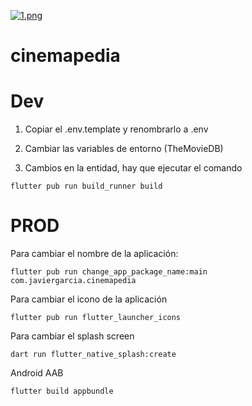 [![1.png](https://i.postimg.cc/G2h2Wp7v/1.png)](https://postimg.cc/zL68Wq1f)





# cinemapedia

# Dev

1. Copiar el .env.template y renombrarlo a .env
2. Cambiar las variables de entorno (TheMovieDB)

3. Cambios en la entidad, hay que ejecutar el comando
`````
flutter pub run build_runner build
`````

# PROD 
Para cambiar el nombre de la aplicación:
`````
flutter pub run change_app_package_name:main com.javiergarcia.cinemapedia
`````

Para cambiar el icono de la aplicación
`````
flutter pub run flutter_launcher_icons
`````

Para cambiar el splash screen
`````
dart run flutter_native_splash:create
`````

Android AAB
`````
flutter build appbundle
`````

